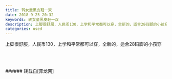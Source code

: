 ```yaml
---
title: 转女童黑皮鞋一双
date: 2018-9-25 20:32
keywords: 转女童黑皮鞋一双
description: 上脚很舒服，人民币130，上学和平常都可以穿，全新的，适合28码脚的小孩穿
categories: used
---
```

<td class="t_f" id="postmessage_1879569">

上脚很舒服，人民币130，上学和平常都可以穿，全新的，适合28码脚的小孩穿<br/>
<img alt="" border="0" class="zoom" data-cf-modified-741e5f469f63b4db81623631-="" file="http://www.flw.ph/data/appbyme/upload/image/201809/25/pwRyB2FokqAy.jpg" id="aimg_fPkW3" lazyloadthumb="1" onclick="" onmouseover="" src="http://www.flw.ph/data/appbyme/upload/image/201809/25/pwRyB2FokqAy.jpg"/><br/>
<br/>
<img alt="" border="0" class="zoom" data-cf-modified-741e5f469f63b4db81623631-="" file="http://www.flw.ph/data/appbyme/upload/image/201809/25/oHNGP3l44Sjq.jpg" id="aimg_XbHAE" lazyloadthumb="1" onclick="" onmouseover="" src="http://www.flw.ph/data/appbyme/upload/image/201809/25/oHNGP3l44Sjq.jpg"/><br/>
<br/>
<img alt="" border="0" class="zoom" data-cf-modified-741e5f469f63b4db81623631-="" file="http://www.flw.ph/data/appbyme/upload/image/201809/25/w3PlBohcVEtd.jpg" id="aimg_x7ZVu" lazyloadthumb="1" onclick="" onmouseover="" src="http://www.flw.ph/data/appbyme/upload/image/201809/25/w3PlBohcVEtd.jpg"/><br/>
<br/>
</td>
###### 转载自[菲龙网]